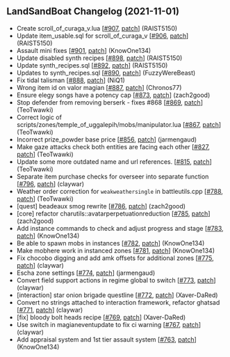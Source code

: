 ## LandSandBoat Changelog (2021-11-01)
- Create scroll_of_curaga_v.lua [[#907](https://github.com/LandSandBoat/server/pull/907), [patch](https://github.com/LandSandBoat/server/pull/907.patch)] (RAIST5150)
- Update item_usable.sql for scroll_of_curaga_v [[#906](https://github.com/LandSandBoat/server/pull/906), [patch](https://github.com/LandSandBoat/server/pull/906.patch)] (RAIST5150)
- Assault mini fixes [[#901](https://github.com/LandSandBoat/server/pull/901), [patch](https://github.com/LandSandBoat/server/pull/901.patch)] (KnowOne134)
- Update disabled synth recipes [[#898](https://github.com/LandSandBoat/server/pull/898), [patch](https://github.com/LandSandBoat/server/pull/898.patch)] (RAIST5150)
- Update synth_recipes.sql [[#892](https://github.com/LandSandBoat/server/pull/892), [patch](https://github.com/LandSandBoat/server/pull/892.patch)] (RAIST5150)
- Updates to synth_recipes.sql [[#890](https://github.com/LandSandBoat/server/pull/890), [patch](https://github.com/LandSandBoat/server/pull/890.patch)] (FuzzyWereBeast)
- Fix tidal talisman [[#888](https://github.com/LandSandBoat/server/pull/888), [patch](https://github.com/LandSandBoat/server/pull/888.patch)] (NiQ1)
- Wrong item id on valor magian [[#887](https://github.com/LandSandBoat/server/pull/887), [patch](https://github.com/LandSandBoat/server/pull/887.patch)] (Chronos77)
- Ensure elegy songs have a potency cap [[#873](https://github.com/LandSandBoat/server/pull/873), [patch](https://github.com/LandSandBoat/server/pull/873.patch)] (zach2good)
- Stop defender from removing berserk - fixes #868 [[#869](https://github.com/LandSandBoat/server/pull/869), [patch](https://github.com/LandSandBoat/server/pull/869.patch)] (TeoTwawki)
- Correct logic of scripts/zones/temple_of_uggalepih/mobs/manipulator.lua [[#867](https://github.com/LandSandBoat/server/pull/867), [patch](https://github.com/LandSandBoat/server/pull/867.patch)] (TeoTwawki)
- Incorrect prize_powder base price [[#856](https://github.com/LandSandBoat/server/pull/856), [patch](https://github.com/LandSandBoat/server/pull/856.patch)] (jarmengaud)
- Make gaze attacks check both entities are facing each other [[#827](https://github.com/LandSandBoat/server/pull/827), [patch](https://github.com/LandSandBoat/server/pull/827.patch)] (TeoTwawki)
- Update some more outdated name and url references. [[#815](https://github.com/LandSandBoat/server/pull/815), [patch](https://github.com/LandSandBoat/server/pull/815.patch)] (TeoTwawki)
- Separate item purchase checks for overseer into separate function [[#796](https://github.com/LandSandBoat/server/pull/796), [patch](https://github.com/LandSandBoat/server/pull/796.patch)] (claywar)
- Weather order correction for `weakweathersingle` in battleutils.cpp [[#788](https://github.com/LandSandBoat/server/pull/788), [patch](https://github.com/LandSandBoat/server/pull/788.patch)] (TeoTwawki)
- [quest] beadeaux smog rewrite [[#786](https://github.com/LandSandBoat/server/pull/786), [patch](https://github.com/LandSandBoat/server/pull/786.patch)] (zach2good)
- [core] refactor charutils::avatarperpetuationreduction [[#785](https://github.com/LandSandBoat/server/pull/785), [patch](https://github.com/LandSandBoat/server/pull/785.patch)] (zach2good)
- Add instance commands to check and adjust progress and stage [[#783](https://github.com/LandSandBoat/server/pull/783), [patch](https://github.com/LandSandBoat/server/pull/783.patch)] (KnowOne134)
- Be able to spawn mobs in instances [[#782](https://github.com/LandSandBoat/server/pull/782), [patch](https://github.com/LandSandBoat/server/pull/782.patch)] (KnowOne134)
- Make mobhere work in instanced zones [[#781](https://github.com/LandSandBoat/server/pull/781), [patch](https://github.com/LandSandBoat/server/pull/781.patch)] (KnowOne134)
- Fix chocobo digging and add amk offsets for additional zones [[#775](https://github.com/LandSandBoat/server/pull/775), [patch](https://github.com/LandSandBoat/server/pull/775.patch)] (claywar)
- Escha zone settings [[#774](https://github.com/LandSandBoat/server/pull/774), [patch](https://github.com/LandSandBoat/server/pull/774.patch)] (jarmengaud)
- Convert field support actions in regime global to switch [[#773](https://github.com/LandSandBoat/server/pull/773), [patch](https://github.com/LandSandBoat/server/pull/773.patch)] (claywar)
- [interaction] star onion brigade questline [[#772](https://github.com/LandSandBoat/server/pull/772), [patch](https://github.com/LandSandBoat/server/pull/772.patch)] (Xaver-DaRed)
- Convert no strings attached to interaction framework, refactor ghatsad [[#771](https://github.com/LandSandBoat/server/pull/771), [patch](https://github.com/LandSandBoat/server/pull/771.patch)] (claywar)
- [fix] bloody bolt heads recipe [[#769](https://github.com/LandSandBoat/server/pull/769), [patch](https://github.com/LandSandBoat/server/pull/769.patch)] (Xaver-DaRed)
- Use switch in magianeventupdate to fix ci warning [[#767](https://github.com/LandSandBoat/server/pull/767), [patch](https://github.com/LandSandBoat/server/pull/767.patch)] (claywar)
- Add appraisal system and 1st tier assault system [[#763](https://github.com/LandSandBoat/server/pull/763), [patch](https://github.com/LandSandBoat/server/pull/763.patch)] (KnowOne134)
